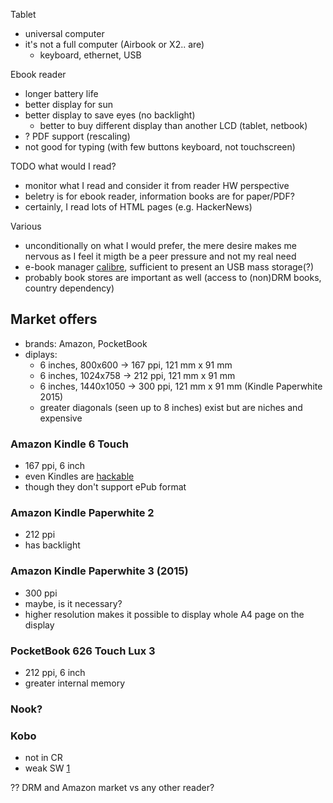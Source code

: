 Tablet
* universal computer
* it's not a full computer (Airbook or X2.. are)
  * keyboard, ethernet, USB

Ebook reader
* longer battery life
* better display for sun
* better display to save eyes (no backlight)
  * better to buy different display than another LCD (tablet, netbook)
* ? PDF support (rescaling)
* not good for typing (with few buttons keyboard, not touchscreen)

TODO what would I read?
* monitor what I read and consider it from reader HW perspective
* beletry is for ebook reader, information books are for paper/PDF?
* certainly, I read lots of HTML pages (e.g. HackerNews)

Various
* unconditionally on what I would prefer, the mere desire makes me nervous as I
  feel it migth be a peer pressure and not my real need
* e-book manager [calibre][2], sufficient to present an USB mass storage(?)
* probably book stores are important as well (access to (non)DRM books, country
  dependency)

## Market offers

 * brands: Amazon, PocketBook
 * diplays:
   * 6 inches, 800x600 -> 167 ppi, 121 mm x 91 mm
   * 6 inches, 1024x758 -> 212 ppi, 121 mm x 91 mm
   * 6 inches, 1440x1050 -> 300 ppi, 121 mm x 91 mm (Kindle Paperwhite 2015)	
   * greater diagonals (seen up to 8 inches) exist but are niches and expensive

### Amazon Kindle 6 Touch
 * 167 ppi, 6 inch
 * even Kindles are [hackable][3]
 * though they don't support ePub format

### Amazon Kindle Paperwhite 2
  * 212 ppi
  * has backlight

### Amazon Kindle Paperwhite 3 (2015)
  * 300 ppi
  * maybe, is it necessary?
  * higher resolution makes it possible to display whole A4 page on the display

### PocketBook 626 Touch Lux 3
 * 212 ppi, 6 inch
 * greater internal memory

### Nook?
  
### Kobo
  * not in CR
  * weak SW [1]

?? DRM and Amazon market vs any other reader?

[1]: http://www.root.cz/clanky/recenze-ctecky-kobo-glo-neznamy-ma-co-nabidnout/
[2]: http://calibre-ebook.com/
[3]: http://wiki.mobileread.com/wiki/Kindle_Hacks_Information#Hacking_the_Device

